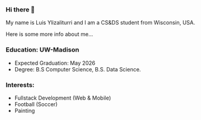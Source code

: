 ### Hi there 👋

My name is Luis Ylizaliturri and I am a CS&DS student from Wisconsin, USA.

Here is some more info about me...

### Education: UW-Madison
- Expected Graduation: May 2026
- Degree: B.S Computer Science, B.S. Data Science.

### Interests:
* Fullstack Development (Web & Mobile) 
* Football (Soccer) 
* Painting
